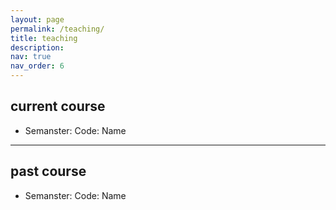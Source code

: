 ```yaml
---
layout: page
permalink: /teaching/
title: teaching
description:
nav: true
nav_order: 6
---
```


## current course
  - Semanster: Code: Name
  
---

## past course
  - Semanster: Code: Name
